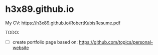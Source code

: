 # h3x89.github.io

My CV:
<https://h3x89.github.io/RobertKubisResume.pdf>

TODO:

- [ ] create portfolio page based on: <https://github.com/topics/personal-website>
